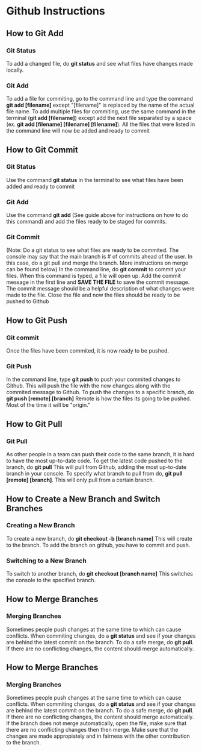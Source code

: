 # Github Instructions

## How to Git Add
### Git Status
To add a changed file, do **git status** and see what files have changes made locally.
### Git Add
To add a file for commiting, go to the command line and type the command **git add [filename]** except "[filename]" is replaced by the name of the actual file name.
To add multiple files for commiting, use the same command in the terminal (**git add [filename]**) except add the next file separated by a space (ex. **git add [filename] [filename] [filename]**).
All the files that were listed in the command line will now be added and ready to commit
## How to Git Commit
### Git Status
Use the command **git status** in the terminal to see what files have been added and ready to commit
### Git Add
Use the command **git add** (See guide above for instructions on how to do this command) and add the files ready to be staged for commits.
### Git Commit
(Note: Do a git status to see what files are ready to be commited. The console may say that the main branch is # of commits ahead of the user. In this case, do a git pull and merge the branch. More instructions on merge can be found below)
In the command line, do **git commit** to commit your files. When this command is typed, a file will open up. Add the commit message in the first line and **SAVE THE FILE** to save the commit message. The commit message should be a helpful description of what changes were made to the file. Close the file and now the files should be ready to be pushed to Github
## How to Git Push
### Git commit
Once the files have been commited, it is now ready to be pushed.
### Git Push
In the command line, type **git push** to push your commited changes to Github. This will push the file with the new changes along with the commited message to Github. To push the changes to a specific branch, do **git push [remote] [branch]** Remote is how the files its going to be pushed. Most of the time it will be "origin."
## How to Git Pull
### Git Pull
As other people in a team can push their code to the same branch, it is hard to have the most up-to-date code. To get the latest code pushed to the branch, do **git pull** This will pull from Github, adding the most up-to-date branch in your console. To specify what branch to pull from do, **git pull [remote] [branch]**. This will only pull from a certain branch.
## How to Create a New Branch and Switch Branches
### Creating a New Branch
To create a new branch, do **git checkout -b [branch name]** This will create to the branch. To add the branch on github, you have to commit and push.
### Switching to a New Branch
To switch to another branch, do **git checkout [branch name]** This switches the console to the specified branch.
## How to Merge Branches
### Merging Branches
Sometimes people push changes at the same time to which can cause conflicts. When commiting changes, do a **git status** and see if your changes are behind the latest commit on the branch. To do a safe merge, do **git pull**. If there are no conflicting changes, the content should merge automatically.
## How to Merge Branches
### Merging Branches
Sometimes people push changes at the same time to which can cause conflicts. When commiting changes, do a **git status** and see if your changes are behind the latest commit on the branch. To do a safe merge, do **git pull**. If there are no conflicting changes, the content should merge automatically.
If the branch does not merge automatically, open the file, make sure that there are no conflicting changes then then merge. Make sure that the changes are made appropiately and in fairness with the other contribution to the branch.
